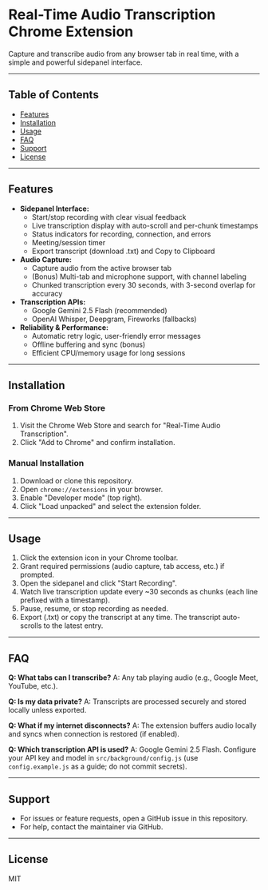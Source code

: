 
# Real-Time Audio Transcription Chrome Extension

Capture and transcribe audio from any browser tab in real time, with a simple and powerful sidepanel interface.

---

## Table of Contents
- [Features](#features)
- [Installation](#installation)
- [Usage](#usage)
- [FAQ](#faq)
- [Support](#support)
- [License](#license)

---

## Features
- **Sidepanel Interface:**
  - Start/stop recording with clear visual feedback
  - Live transcription display with auto-scroll and per-chunk timestamps
  - Status indicators for recording, connection, and errors
  - Meeting/session timer
  - Export transcript (download .txt) and Copy to Clipboard
- **Audio Capture:**
  - Capture audio from the active browser tab
  - (Bonus) Multi-tab and microphone support, with channel labeling
  - Chunked transcription every 30 seconds, with 3-second overlap for accuracy
- **Transcription APIs:**
  - Google Gemini 2.5 Flash (recommended)
  - OpenAI Whisper, Deepgram, Fireworks (fallbacks)
- **Reliability & Performance:**
  - Automatic retry logic, user-friendly error messages
  - Offline buffering and sync (bonus)
  - Efficient CPU/memory usage for long sessions

---

## Installation

### From Chrome Web Store
1. Visit the Chrome Web Store and search for "Real-Time Audio Transcription".
2. Click "Add to Chrome" and confirm installation.

### Manual Installation
1. Download or clone this repository.
2. Open `chrome://extensions` in your browser.
3. Enable "Developer mode" (top right).
4. Click "Load unpacked" and select the extension folder.

---

## Usage
1. Click the extension icon in your Chrome toolbar.
2. Grant required permissions (audio capture, tab access, etc.) if prompted.
3. Open the sidepanel and click "Start Recording".
4. Watch live transcription update every ~30 seconds as chunks (each line prefixed with a timestamp).
5. Pause, resume, or stop recording as needed.
6. Export (.txt) or copy the transcript at any time. The transcript auto-scrolls to the latest entry.

---

## FAQ

**Q: What tabs can I transcribe?**
A: Any tab playing audio (e.g., Google Meet, YouTube, etc.).

**Q: Is my data private?**
A: Transcripts are processed securely and stored locally unless exported.

**Q: What if my internet disconnects?**
A: The extension buffers audio locally and syncs when connection is restored (if enabled).

**Q: Which transcription API is used?**
A: Google Gemini 2.5 Flash. Configure your API key and model in `src/background/config.js` (use `config.example.js` as a guide; do not commit secrets).

---

## Support
- For issues or feature requests, open a GitHub issue in this repository.
- For help, contact the maintainer via GitHub.

---

## License
MIT
